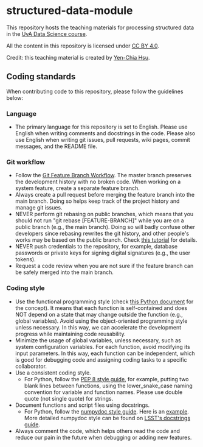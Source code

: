 # structured-data-module

This repository hosts the teaching materials for processing structured data in the [UvA Data Science course](https://multix.io/data-science-book-uva/).

All the content in this repository is licensed under [CC BY 4.0](https://creativecommons.org/licenses/by/4.0/).

Credit: this teaching material is created by [Yen-Chia Hsu](https://github.com/yenchiah).

## <a name="coding-standards"></a>Coding standards
When contributing code to this repository, please follow the guidelines below:

### Language
- The primary language for this repository is set to English. Please use English when writing comments and docstrings in the code. Please also use English when writing git issues, pull requests, wiki pages, commit messages, and the README file.

### Git workflow
- Follow the [Git Feature Branch Workflow](https://www.atlassian.com/git/tutorials/comparing-workflows/feature-branch-workflow). The master branch preserves the development history with no broken code. When working on a system feature, create a separate feature branch.
- Always create a pull request before merging the feature branch into the main branch. Doing so helps keep track of the project history and manage git issues.
- NEVER perform git rebasing on public branches, which means that you should not run "git rebase [FEATURE-BRANCH]" while you are on a public branch (e.g., the main branch). Doing so will badly confuse other developers since rebasing rewrites the git history, and other people's works may be based on the public branch. Check [this tutorial](https://www.atlassian.com/git/tutorials/merging-vs-rebasing#the-golden-rule-of-rebasing) for details.
- NEVER push credentials to the repository, for example, database passwords or private keys for signing digital signatures (e.g., the user tokens).
- Request a code review when you are not sure if the feature branch can be safely merged into the main branch.

### Coding style
- Use the functional programming style (check [this Python document](https://docs.python.org/3/howto/functional.html) for the concept). It means that each function is self-contained and does NOT depend on a state that may change outside the function (e.g., global variables). Avoid using the object-oriented programming style unless necessary. In this way, we can accelerate the development progress while maintaining code reusability.
- Minimize the usage of global variables, unless necessary, such as system configuration variables. For each function, avoid modifying its input parameters. In this way, each function can be independent, which is good for debugging code and assigning coding tasks to a specific collaborator.
- Use a consistent coding style.
  - For Python, follow the [PEP 8 style guide](https://www.python.org/dev/peps/pep-0008/), for example, putting two blank lines between functions, using the lower_snake_case naming convention for variable and function names. Please use double quote (not single quote) for strings.
- Document functions and script files using docstrings.
  - For Python, follow the [numpydoc style guide](https://numpydoc.readthedocs.io/en/latest/format.html). Here is an [example](https://numpydoc.readthedocs.io/en/latest/example.html#example). More detailed numpydoc style can be found on [LSST's docstrings guide](https://developer.lsst.io/python/numpydoc.html).
- Always comment the code, which helps others read the code and reduce our pain in the future when debugging or adding new features.
